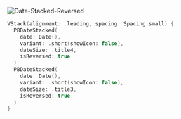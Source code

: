 ![Date-Stacked-Reversed](https://github.com/powerhome/playbook-swift/assets/54749071/4dc3ff84-3a0d-4d9b-a363-5d649a3bdae6)
```swift
VStack(alignment: .leading, spacing: Spacing.small) {
  PBDateStacked(
    date: Date(),
    variant: .short(showIcon: false),
    dateSize: .title4,
    isReversed: true
  )
  PBDateStacked(
    date: Date(),
    variant: .short(showIcon: false),
    dateSize: .title3,
    isReversed: true
  )
}
```
